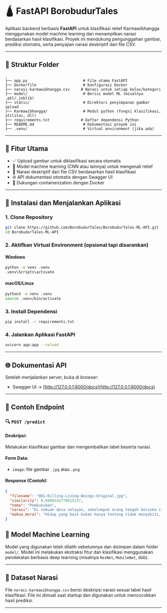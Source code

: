 # 🛕 FastAPI BorobudurTales 

Aplikasi backend berbasis **FastAPI** untuk klasifikasi relief Karmawibhangga menggunakan model machine learning dan menampilkan narasi berdasarkan hasil klasifikasi. Proyek ini mendukung pengunggahan gambar, prediksi otomatis, serta penyajian narasi deskriptif dari file CSV.

---

## 📂 Struktur Folder

```
.
├── app.py                         # File utama FastAPI
├── Dockerfile                     # Konfigurasi Docker
├── narasi-karmawibhangga.csv     # Narasi untuk setiap kelas/kategori
├── model/                         # Berisi model ML (misalnya .pkl/.joblib)
├── static/                        # Direktori penyimpanan gambar upload
├── Karmawibhangga/                # Modul python (fungsi klasifikasi, utilitas, dll)
├── requirements.txt              # Daftar dependensi Python
├── README.md                      # Dokumentasi proyek ini
├── .venv/                         # Virtual environment (jika ada)
```

---

## 🚀 Fitur Utama

- ✅ Upload gambar untuk diklasifikasi secara otomatis
- 🧠 Model machine learning (CNN atau lainnya) untuk mengenali relief
- 📜 Narasi deskriptif dari file CSV berdasarkan hasil klasifikasi
- 🌐 API dokumentasi otomatis dengan Swagger UI
- 🐳 Dukungan containerization dengan Docker

---

## 🔧 Instalasi dan Menjalankan Aplikasi

### 1. Clone Repository
```bash
git clone https://github.com/BorobudurTales/BorobudurTales-ML-API.git
cd BorobudurTales-ML-API
```

### 2. Aktifkan Virtual Environment (opsional tapi disarankan)

#### Windows
```bash
python -m venv .venv
.venv\Scripts\activate
```

#### macOS/Linux
```bash
python3 -m venv .venv
source .venv/bin/activate
```

### 3. Install Dependensi
```bash
pip install -r requirements.txt
```

### 4. Jalankan Aplikasi FastAPI
```bash
uvicorn app:app --reload
```

---

## 🌐 Dokumentasi API

Setelah menjalankan server, buka di browser:

- Swagger UI → [http://127.0.0.1:8000/docs](http://127.0.0.1:8000/docs)

---

## 🧪 Contoh Endpoint

### 🔍 `POST /predict`

#### Deskripsi:
Melakukan klasifikasi gambar dan mengembalikan label beserta narasi.

#### Form Data:
- `image`: file gambar `.jpg` atau `.png`

#### Response (Contoh):
```json
{
  "filename": "001-Killing-Living-Beings-Original.jpg",
  "similarity": 0.9406542778015137,
  "tema": "Pembunuhan",
  "narasi": "Di sebuah desa nelayan, sekelompok orang tengah bersuka cita. Para nelayan sibuk menyiapkan jebakan mereka di laut, berharap hasil tangkapan yang melimpah. Di sisi lain, para pemusik memainkan alat musik dengan riang, seolah mendukung kegiatan itu sebagai sebuah hiburan. Seorang tokoh terkemuka berdiri memuji para nelayan, menyebutnya sebagai kerja keras yang patut diapresiasi. Di tengah keramaian itu, seseorang membawa hasil tangkapan dengan bangga, menunjukkan keberhasilan mereka hari itu. Namun, di balik suasana yang tampak penuh kegembiraan, tersembunyi kenyataan bahwa makhluk-makhluk hidup telah kehilangan nyawa demi kepuasan manusia. Mereka tidak menyadari bahwa turut bersenang-senang dalam pembunuhan, bahkan hanya sebagai penonton, tetap meninggalkan jejak karma. Relief ini tidak menunjukkan akibatnya secara langsung, tetapi dalam ajaran Buddha, membunuh makhluk hidup, sekecil apa pun, membawa akibat yang berat. Bahkan rasa senang atas penderitaan makhluk lain bisa menanam benih penderitaan di masa depan. Kebahagiaan sesaat yang dibangun di atas penderitaan makhluk lain bukanlah kebahagiaan sejati.",
  "makna_moral": "Hidup yang baik bukan hanya tentang tidak menyakiti, tapi juga tentang memilih untuk tidak bersukacita atas penderitaan makhluk lain."
}
```

## 🧠 Model Machine Learning

Model yang digunakan telah dilatih sebelumnya dan disimpan dalam folder `model/`. Model ini melakukan ekstraksi fitur dan klasifikasi menggunakan pendekatan berbasis deep learning (misalnya `ResNet`, `MobileNet`, dsb).

---

## 📜 Dataset Narasi

File `narasi-karmawibhangga.csv` berisi deskripsi narasi sesuai label hasil klasifikasi. File ini dimuat saat startup dan digunakan untuk mencocokkan hasil prediksi.

---
